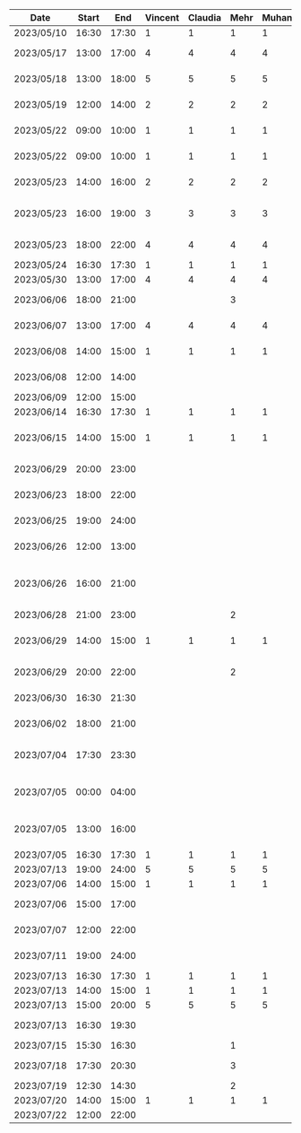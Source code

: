 | Date       | Start | End   | Vincent | Claudia | Mehr | Muhana | Maria | Daniel | Task                                                 |
|------------|-------|-------|---------|---------|------|--------|-------|--------|------------------------------------------------------|
| 2023/05/10 | 16:30 | 17:30 | 1       | 1       | 1    | 1      | 1     | 1      | FDYP class 1                                         |
| 2023/05/17 | 13:00 | 17:00 | 4       | 4       | 4    | 4      | 4     | 4      | Brainstorming group meeting                          |
| 2023/05/18 | 13:00 | 18:00 | 5       | 5       | 5    | 5      | 5     | 5      | Brainstorming group meeting                          |
| 2023/05/19 | 12:00 | 14:00 | 2       | 2       | 2    | 2      | 2     | 2      | Potential consultant meeting (Zahedi)                |
| 2023/05/22 | 09:00 | 10:00 | 1       | 1       | 1    | 1      | 1     | 1      | Potential consultant meeting (Carr)                  |
| 2023/05/22 | 09:00 | 10:00 | 1       | 1       | 1    | 1      | 1     | 1      | Potential consultant meeting (Harder)                |
| 2023/05/23 | 14:00 | 16:00 | 2       | 2       | 2    | 2      | 2     | 2      | Consultant meeting (El-Hag)                          |
| 2023/05/23 | 16:00 | 19:00 | 3       | 3       | 3    | 3      | 3     | 3      | Group meeting discussing consultant options          |
| 2023/05/23 | 18:00 | 22:00 | 4       | 4       | 4    | 4      | 4     | 4      | Consultant meeting (abstract, planning)              |
| 2023/05/24 | 16:30 | 17:30 | 1       | 1       | 1    | 1      | 1     | 1      | FYDP class 2                                         |
| 2023/05/30 | 13:00 | 17:00 | 4       | 4       | 4    | 4      | 4     | 4      | Project spec meeting                                 |
| 2023/06/06 | 18:00 | 21:00 |         |         | 3    |        |       | 3      | FP and NFP research for spec doc                     |
| 2023/06/07 | 13:00 | 17:00 | 4       | 4       | 4    | 4      | 4     | 4      | Consultant meeting and abstract prep                 |
| 2023/06/08 | 14:00 | 15:00 | 1       | 1       | 1    | 1      | 1     | 1      | Consultant/grad student meeting                      |
| 2023/06/08 | 12:00 | 14:00 |         |         |      |        |       | 2      | Image preprocessing research                         |
| 2023/06/09 | 12:00 | 15:00 |         |         |      |        |       | 3      | CNN research                                         |
| 2023/06/14 | 16:30 | 17:30 | 1       | 1       | 1    | 1      | 1     | 1      | FYDP class 3                                         |
| 2023/06/15 | 14:00 | 15:00 | 1       | 1       | 1    | 1      | 1     | 1      | Consultant meeting/group delegation                  |
| 2023/06/29 | 20:00 | 23:00 |         |         |      |        |       | 3      | MobileNet/MobilenetV2 research                       |
| 2023/06/23 | 18:00 | 22:00 |         |         |      |        |       | 4      | CNN script setup with MNIST temp data                |
| 2023/06/25 | 19:00 | 24:00 |         |         |      |        |       | 5      | Image preprocessing - single augmentation            |
| 2023/06/26 | 12:00 | 13:00 |         |         |      |        |       | 1      | Detailed design doc work                             |
| 2023/06/26 | 16:00 | 21:00 |         |         |      |        |       | 5      | Preprocessing automation and sequential augmentation |
| 2023/06/28 | 21:00 | 23:00 |         |         | 2    |        |       | 2      | Further CNN research                                 |
| 2023/06/29 | 14:00 | 15:00 | 1       | 1       | 1    | 1      | 1     | 1      | Consultant meeting (doc work and next steps)         |
| 2023/06/29 | 20:00 | 22:00 |         |         | 2    |        |       | 2      | Detailed design doc work                             |
| 2023/06/30 | 16:30 | 21:30 |         |         |      |        |       | 5      | ResNet50 model testing                               |
| 2023/06/02 | 18:00 | 21:00 |         |         |      |        |       | 3      | ResNet101 model testing                              |
| 2023/07/04 | 17:30 | 23:30 |         |         |      |        |       | 6      | Implemented EfficientNetB0 (MNIST doesn't plot)      |
| 2023/07/05 | 00:00 | 04:00 |         |         |      |        |       | 4      | Random search for preprocessed images to train       |
| 2023/07/05 | 13:00 | 16:00 |         |         |      |        |       | 3      | Preprocessed image testing with 1st pretrained model |
| 2023/07/05 | 16:30 | 17:30 | 1       | 1       | 1    | 1      | 1     | 1      | FYDP class 4                                         |
| 2023/07/13 | 19:00 | 24:00 | 5       | 5       | 5    | 5      | 5     | 5      | Group meeting                                        |
| 2023/07/06 | 14:00 | 15:00 | 1       | 1       | 1    | 1      | 1     | 1      | Consultant meeting                                   |
| 2023/07/06 | 15:00 | 17:00 |         |         |      |        |       | 2      | Added confusion matrix                               |
| 2023/07/07 | 12:00 | 22:00 |         |         |      |        |       | 6      | Xception and InceptionV3 trials                      |
| 2023/07/11 | 19:00 | 24:00 |         |         |      |        |       | 5      | Debugging accuracy and loss                          |
| 2023/07/13 | 16:30 | 17:30 | 1       | 1       | 1    | 1      | 1     | 1      | FYDP class 5                                         |
| 2023/07/13 | 14:00 | 15:00 | 1       | 1       | 1    | 1      | 1     | 1      | Consultant meeting                                   |
| 2023/07/13 | 15:00 | 20:00 | 5       | 5       | 5    | 5      | 5     | 5      | Group meeting                                        |
| 2023/07/13 | 16:30 | 19:30 |         |         |      |        |       | 3      | Fixed training and testing image selection           |
| 2023/07/15 | 15:30 | 16:30 |         |         | 1    |        |       |        | Streamline setup                                     |
| 2023/07/18 | 17:30 | 20:30 |         |         | 3    |        |       |        | Refactoring, bug testing                             |
| 2023/07/19 | 12:30 | 14:30 |         |         | 2    |        |       |        | Bug fix                                              |
| 2023/07/20 | 14:00 | 15:00 | 1       | 1       | 1    | 1      | 1     | 1      | Consultant meeting                                   |
| 2023/07/22 | 12:00 | 22:00 |         |         |      |        |       | 4      | New dataset evaluation                               |

